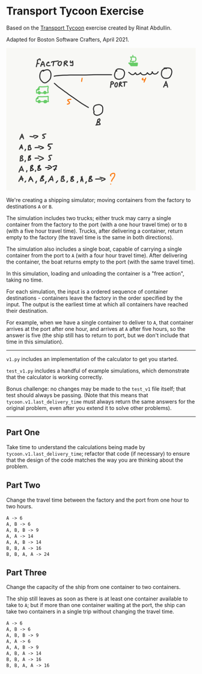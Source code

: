 # Transport Tycoon Exercise

Based on the [Transport Tycoon][1] exercise created
by Rinat Abdullin.

Adapted for Boston Software Crafters, April 2021.

![tt-1-exercise.png][2]

We're creating a shipping simulator; moving containers
from the factory to destinations `A` or `B`.

The simulation includes two trucks; either truck may
carry a single container from the factory to the port
(with a one hour travel time) or to `B` (with a
five hour travel time).  Trucks, after delivering
a container, return empty to the factory (the
travel time is the same in both directions).

The simulation also includes a single boat, capable
of carrying a single container from the port to `A`
(with a four hour travel time).  After delivering
the container, the boat returns empty to the port
(with the same travel time).

In this simulation, loading and unloading the container
is a "free action", taking no time.

For each simulation, the input is a ordered sequence
of container destinations - containers leave the factory
in the order specified by the input.  The output is
the earliest time at which all containers have reached
their destination.

For example, when we have a single container to deliver
to `A`, that container arrives at the port after one hour,
and arrives at `A` after five hours, so the answer is five
(the ship still has to return to port, but we don't
include that time in this simulation).

----

`v1.py` includes an implementation of the calculator to
get you started.

`test_v1.py` includes a handful of example simulations,
which demonstrate that the calculator is working correctly.

Bonus challenge: no changes may be made to the `test_v1`
file itself; that test should always be passing.  (Note
that this means that `tycoon.v1.last_delivery_time` must
always return the same answers for the original problem,
even after you extend it to solve other problems).

----

## Part One

Take time to understand the calculations being made by
`tycoon.v1.last_delivery_time`; refactor that code
(if necessary) to ensure that the design of the code
matches the way you are thinking about the problem.

## Part Two

Change the travel time between the factory and the
port from one hour to two hours.

```
A -> 6
A, B -> 6
A, B, B -> 9
A, A -> 14
A, A, B -> 14
B, B, A -> 16
B, B, A, A -> 24 
```

## Part Three

Change the capacity of the ship from one container
to two containers.

The ship still leaves as soon as there is at least
one container available to take to `A`; but if more
than one container waiting at the port, the ship
can take two containers in a single trip without
changing the travel time.

```
A -> 6
A, B -> 6
A, B, B -> 9
A, A -> 6
A, A, B -> 9
A, B, A -> 14
B, B, A -> 16
B, B, A, A -> 16 
```


[1]: https://github.com/Softwarepark/exercises/blob/master/transport-tycoon.md
[2]: ./doc/tycoon-diagram.png